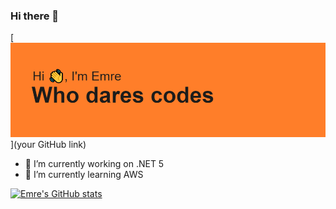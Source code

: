 ### Hi there 👋

[![MasterHead](https://github.com/emert117/emert117/blob/main/header.png)](your GitHub link)

- 🔭 I’m currently working on .NET 5 
- 🌱 I’m currently learning AWS

[![Emre's GitHub stats](https://github-readme-stats.vercel.app/api?username=emert117)](https://github.com/anuraghazra/github-readme-stats)
